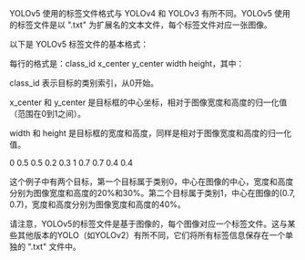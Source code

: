 

YOLOv5 使用的标签文件格式与 YOLOv4 和 YOLOv3 有所不同。YOLOv5 使用的标签文件是以 ".txt" 为扩展名的文本文件，每个标签文件对应一张图像。

以下是 YOLOv5 标签文件的基本格式：

每行的格式是：class_id x_center y_center width height，其中：

class_id 表示目标的类别索引，从0开始。

x_center 和 y_center 是目标框的中心坐标，相对于图像宽度和高度的归一化值（范围在0到1之间）。

width 和 height 是目标框的宽度和高度，同样是相对于图像宽度和高度的归一化值。

0 0.5 0.5 0.2 0.3
1 0.7 0.7 0.4 0.4

这个例子中有两个目标，第一个目标属于类别0，中心在图像的中心，宽度和高度分别为图像宽度和高度的20%和30%。第二个目标属于类别1，中心在图像的(0.7, 0.7)，宽度和高度分别为图像宽度和高度的40%。

请注意，YOLOv5的标签文件是基于图像的，每个图像对应一个标签文件。这与某些其他版本的YOLO（如YOLOv2）有所不同，它们将所有标签信息保存在一个单独的 ".txt" 文件中。

